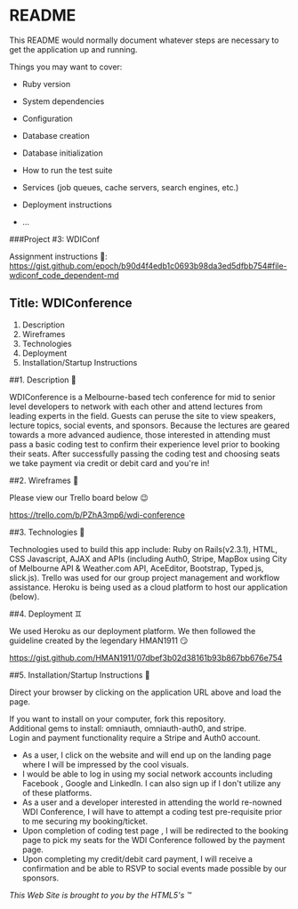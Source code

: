 # README

This README would normally document whatever steps are necessary to get the
application up and running.

Things you may want to cover:

* Ruby version

* System dependencies

* Configuration

* Database creation

* Database initialization

* How to run the test suite

* Services (job queues, cache servers, search engines, etc.)

* Deployment instructions

* ...

###Project #3: WDIConf

<!-- ![](http://i.imgur.com/j2uHG3x.gif) -->

Assignment instructions :page_facing_up::
https://gist.github.com/epoch/b90d4f4edb1c0693b98da3ed5dfbb754#file-wdiconf_code_dependent-md

## Title: WDIConference

1.  Description
2.  Wireframes
3.  Technologies
4.  Deployment
5.  Installation/Startup Instructions


##1.  Description :page_with_curl:

WDIConference is a Melbourne-based tech conference for mid to senior level developers to network with each other and attend lectures from leading experts in the field.  Guests can peruse the site to view speakers, lecture topics, social events, and sponsors. Because the lectures are geared towards a more advanced audience, those interested in attending must pass a basic coding test to confirm their experience level prior to booking their seats.  After successfully passing the coding test and choosing seats we take payment via credit or debit card and you're in!  

##2.  Wireframes :pencil:

Please view our Trello board below :wink:

https://trello.com/b/PZhA3mp6/wdi-conference

##3.  Technologies :iphone:

Technologies used to build this app include: Ruby on Rails(v2.3.1), HTML, CSS Javascript, AJAX and APIs (including Auth0, Stripe, MapBox using City of Melbourne API & Weather.com API, AceEditor, Bootstrap, Typed.js, slick.js).  Trello was used for our group project management and workflow assistance. Heroku is being used as a cloud platform to host our application (below).

##4. Deployment :gemini:

We used Heroku as our deployment platform. We then followed the guideline created by the legendary HMAN1911 :smirk:

https://gist.github.com/HMAN1911/07dbef3b02d38161b93b867bb676e754

##5.  Installation/Startup Instructions :book:

Direct your browser by clicking on the application URL above and load the page.

If you want to install on your  computer, fork this repository.  
Additional gems to install: omniauth, omniauth-auth0, and stripe.  
Login and payment functionality require a Stripe and Auth0 account.  


* As a user, I click on the website and will end up on the landing page where I will be impressed by the cool visuals.
* I would be able to log in using my social network accounts including Facebook , Google and LinkedIn.  I can also sign up if I don't utilize any of these platforms.  
* As a user and a developer interested in attending the world re-nowned WDI Conference, I will have to attempt a coding test pre-requisite prior to me securing my booking/ticket.
* Upon completion of coding test page , I will be redirected to the booking page to pick my seats for the WDI Conference followed by the payment page.  
* Upon completing my credit/debit  card payment, I will receive a confirmation and be able to RSVP to social events made possible by our sponsors.  


*This Web Site is brought to you by the HTML5's :tm:*
